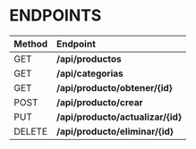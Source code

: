 # **ENDPOINTS**

|Method|Endpoint|
|:--|:--|
|GET|**/api/productos**|
|GET|**/api/categorias**|
|GET|**/api/producto/obtener/{id}**|
|POST|**/api/producto/crear**|
|PUT|**/api/producto/actualizar/{id}**|
|DELETE|**/api/producto/eliminar/{id}**|
